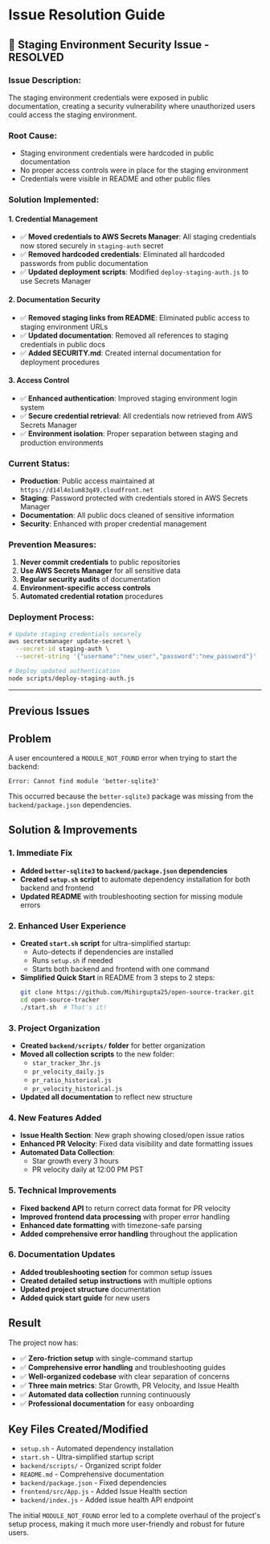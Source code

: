 # Issue Resolution Guide

## 🔐 Staging Environment Security Issue - RESOLVED

### **Issue Description:**
The staging environment credentials were exposed in public documentation, creating a security vulnerability where unauthorized users could access the staging environment.

### **Root Cause:**
- Staging environment credentials were hardcoded in public documentation
- No proper access controls were in place for the staging environment
- Credentials were visible in README and other public files

### **Solution Implemented:**

#### **1. Credential Management**
- ✅ **Moved credentials to AWS Secrets Manager**: All staging credentials now stored securely in `staging-auth` secret
- ✅ **Removed hardcoded credentials**: Eliminated all hardcoded passwords from public documentation
- ✅ **Updated deployment scripts**: Modified `deploy-staging-auth.js` to use Secrets Manager

#### **2. Documentation Security**
- ✅ **Removed staging links from README**: Eliminated public access to staging environment URLs
- ✅ **Updated documentation**: Removed all references to staging credentials in public docs
- ✅ **Added SECURITY.md**: Created internal documentation for deployment procedures

#### **3. Access Control**
- ✅ **Enhanced authentication**: Improved staging environment login system
- ✅ **Secure credential retrieval**: All credentials now retrieved from AWS Secrets Manager
- ✅ **Environment isolation**: Proper separation between staging and production environments

### **Current Status:**
- **Production**: Public access maintained at `https://d14l4o1um83q49.cloudfront.net`
- **Staging**: Password protected with credentials stored in AWS Secrets Manager
- **Documentation**: All public docs cleaned of sensitive information
- **Security**: Enhanced with proper credential management

### **Prevention Measures:**
1. **Never commit credentials** to public repositories
2. **Use AWS Secrets Manager** for all sensitive data
3. **Regular security audits** of documentation
4. **Environment-specific access controls**
5. **Automated credential rotation** procedures

### **Deployment Process:**
```bash
# Update staging credentials securely
aws secretsmanager update-secret \
  --secret-id staging-auth \
  --secret-string '{"username":"new_user","password":"new_password"}'

# Deploy updated authentication
node scripts/deploy-staging-auth.js
```

---

## Previous Issues

## Problem
A user encountered a `MODULE_NOT_FOUND` error when trying to start the backend:
```
Error: Cannot find module 'better-sqlite3'
```

This occurred because the `better-sqlite3` package was missing from the `backend/package.json` dependencies.

## Solution & Improvements

### 1. Immediate Fix
- **Added `better-sqlite3` to `backend/package.json` dependencies**
- **Created `setup.sh` script** to automate dependency installation for both backend and frontend
- **Updated README** with troubleshooting section for missing module errors

### 2. Enhanced User Experience
- **Created `start.sh` script** for ultra-simplified startup:
  - Auto-detects if dependencies are installed
  - Runs `setup.sh` if needed
  - Starts both backend and frontend with one command
- **Simplified Quick Start** in README from 3 steps to 2 steps:
  ```bash
  git clone https://github.com/Mihirgupta25/open-source-tracker.git
  cd open-source-tracker
  ./start.sh  # That's it!
  ```

### 3. Project Organization
- **Created `backend/scripts/` folder** for better organization
- **Moved all collection scripts** to the new folder:
  - `star_tracker_3hr.js`
  - `pr_velocity_daily.js`
  - `pr_ratio_historical.js`
  - `pr_velocity_historical.js`
- **Updated all documentation** to reflect new structure

### 4. New Features Added
- **Issue Health Section**: New graph showing closed/open issue ratios
- **Enhanced PR Velocity**: Fixed data visibility and date formatting issues
- **Automated Data Collection**: 
  - Star growth every 3 hours
  - PR velocity daily at 12:00 PM PST

### 5. Technical Improvements
- **Fixed backend API** to return correct data format for PR velocity
- **Improved frontend data processing** with proper error handling
- **Enhanced date formatting** with timezone-safe parsing
- **Added comprehensive error handling** throughout the application

### 6. Documentation Updates
- **Added troubleshooting section** for common setup issues
- **Created detailed setup instructions** with multiple options
- **Updated project structure** documentation
- **Added quick start guide** for new users

## Result
The project now has:
- ✅ **Zero-friction setup** with single-command startup
- ✅ **Comprehensive error handling** and troubleshooting guides
- ✅ **Well-organized codebase** with clear separation of concerns
- ✅ **Three main metrics**: Star Growth, PR Velocity, and Issue Health
- ✅ **Automated data collection** running continuously
- ✅ **Professional documentation** for easy onboarding

## Key Files Created/Modified
- `setup.sh` - Automated dependency installation
- `start.sh` - Ultra-simplified startup script
- `backend/scripts/` - Organized script folder
- `README.md` - Comprehensive documentation
- `backend/package.json` - Fixed dependencies
- `frontend/src/App.js` - Added Issue Health section
- `backend/index.js` - Added issue health API endpoint

The initial `MODULE_NOT_FOUND` error led to a complete overhaul of the project's setup process, making it much more user-friendly and robust for future users. 